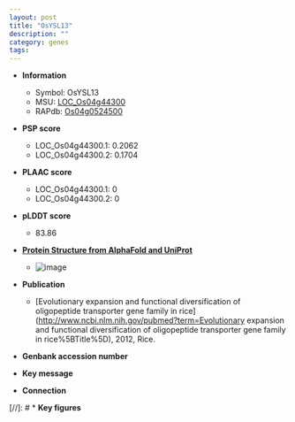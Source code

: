 ```yaml
---
layout: post
title: "OsYSL13"
description: ""
category: genes
tags: 
---
```


* **Information**  
    + Symbol: OsYSL13  
    + MSU: [LOC_Os04g44300](http://rice.plantbiology.msu.edu/cgi-bin/ORF_infopage.cgi?orf=LOC_Os04g44300)  
    + RAPdb: [Os04g0524500](http://rapdb.dna.affrc.go.jp/viewer/gbrowse_details/irgsp1?name=Os04g0524500)  

* **PSP score**  
    + LOC_Os04g44300.1: 0.2062 
    + LOC_Os04g44300.2: 0.1704 

* **PLAAC score**  
    + LOC_Os04g44300.1: 0 
    + LOC_Os04g44300.2: 0 

* **pLDDT score**
    + 83.86

* **[Protein Structure from AlphaFold and UniProt](https://www.uniprot.org/uniprotkb/Q7XKF4/entry#structure)**
    + ![image](https://ricepsp.github.io/images/Q7/AF-Q7XKF4-F1.png)

* **Publication**  
    + [Evolutionary expansion and functional diversification of oligopeptide transporter gene family in rice](http://www.ncbi.nlm.nih.gov/pubmed?term=Evolutionary expansion and functional diversification of oligopeptide transporter gene family in rice%5BTitle%5D), 2012, Rice.

* **Genbank accession number**  

* **Key message**  

* **Connection**  

[//]: # * **Key figures**  


